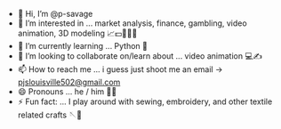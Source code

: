 - 👋 Hi, I’m @p-savage
- 👀 I’m interested in ... market analysis, finance, gambling, video animation, 3D modeling 📈💵🎲👾🧬
- 🌱 I’m currently learning ... Python 🐍
- 💞️ I’m looking to collaborate on/learn about ... video animation 💻✍️
- 📫 How to reach me ... i guess just shoot me an email ->   pjslouisville502@gmail.com 
- 😄 Pronouns ... he / him 👨‍🦰
- ⚡ Fun fact: ... I play around with sewing, embroidery, and other textile related crafts 🪡🧵

<!---
p-savage/p-savage is a ✨ special ✨ repository because its `README.md` (this file) appears on your GitHub profile.
You can click the Preview link to take a look at your changes.
--->
